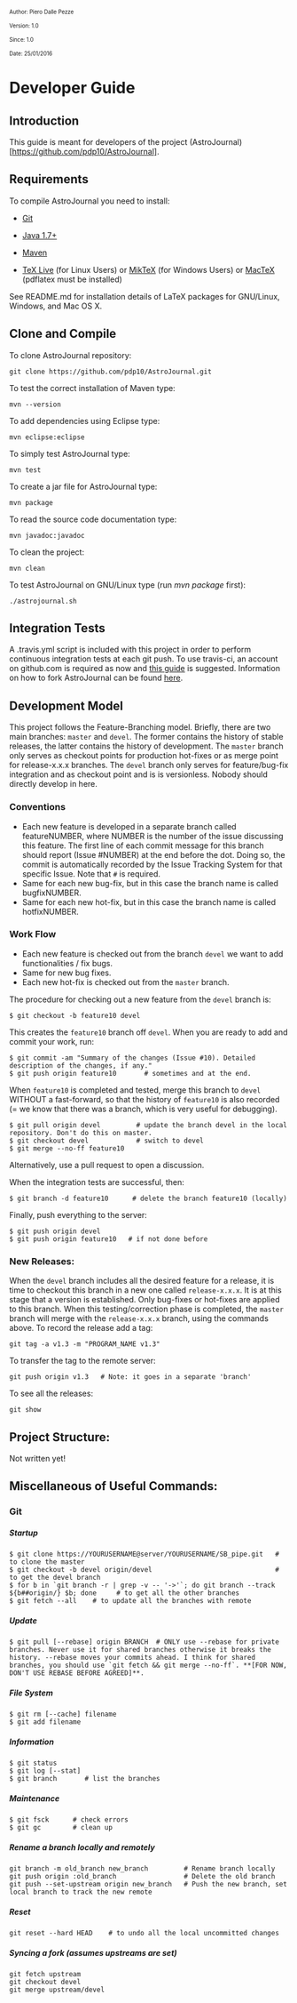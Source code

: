 <sup><sub>Author: Piero Dalle Pezze</sup></sub>

<sup><sub>Version: 1.0</sup></sub>

<sup><sub>Since: 1.0</sup></sub>

<sup><sub>Date: 25/01/2016</sup></sub>



# Developer Guide


## Introduction
This guide is meant for developers of the project (AstroJournal)[https://github.com/pdp10/AstroJournal].


## Requirements
To compile AstroJournal you need to install:

- [Git](https://git-scm.com/downloads)

- [Java 1.7+](https://java.com/en/download/)

- [Maven](http://maven.apache.org/)

- [TeX Live](http://www.tug.org/texlive/) (for Linux Users) or [MikTeX](http://miktex.org/download) (for Windows Users) or [MacTeX](https://tug.org/mactex/) (pdflatex must be installed)

See README.md for installation details of LaTeX packages for GNU/Linux, Windows, and Mac OS X.


## Clone and Compile
To clone AstroJournal repository:
```
git clone https://github.com/pdp10/AstroJournal.git
```

To test the correct installation of Maven type:
```
mvn --version
```

To add dependencies using Eclipse type:
```
mvn eclipse:eclipse
```

To simply test AstroJournal type:
```
mvn test
```

To create a jar file for AstroJournal type:
```
mvn package
```

To read the source code documentation type:
```
mvn javadoc:javadoc
```

To clean the project:
```
mvn clean
```

To test AstroJournal on GNU/Linux type (run *mvn package* first):
```
./astrojournal.sh
```


## Integration Tests
A .travis.yml script is included with this project in order to perform continuous integration tests at each git push.
To use travis-ci, an account on github.com is required as now and [this guide](https://docs.travis-ci.com/user/getting-started/) 
is suggested. Information on how to fork AstroJournal can be found [here](https://help.github.com/articles/fork-a-repo/).


## Development Model
This project follows the Feature-Branching model. Briefly, there are two main branches: `master` and `devel`. The former contains the history of stable releases, the latter contains the history of development. The `master` branch only serves as checkout points for production hot-fixes or as merge point for release-x.x.x branches. The `devel` branch only serves for feature/bug-fix integration and as checkout point and is is versionless. Nobody should directly develop in here.


### Conventions
- Each new feature is developed in a separate branch called featureNUMBER, where NUMBER is the number of the issue discussing this feature. The first line of each commit message for this branch should report (Issue #NUMBER) at the end before the dot. Doing so, the commit is automatically recorded by the Issue Tracking System for that specific Issue. Note that `#` is required.  
- Same for each new bug-fix, but in this case the branch name is called bugfixNUMBER.
- Same for each new hot-fix, but in this case the branch name is called hotfixNUMBER.


### Work Flow
- Each new feature is checked out from the branch `devel` we want to add functionalities / fix bugs.
- Same for new bug fixes.
- Each new hot-fix is checked out from the `master` branch.

The procedure for checking out a new feature from the `devel` branch is: 
```
$ git checkout -b feature10 devel
```
This creates the `feature10` branch off `devel`. 
When you are ready to add and commit your work, run:
```
$ git commit -am "Summary of the changes (Issue #10). Detailed description of the changes, if any."
$ git push origin feature10       # sometimes and at the end.
```

When `feature10` is completed and tested, merge this branch to `devel` WITHOUT a fast-forward, so that the history of `feature10` is also recorded (= we know that there was a branch, which is very useful for debugging). 
```
$ git pull origin devel         # update the branch devel in the local repository. Don't do this on master.
$ git checkout devel            # switch to devel
$ git merge --no-ff feature10  
```

Alternatively, use a pull request to open a discussion. 

When the integration tests are successful, then: 
```
$ git branch -d feature10      # delete the branch feature10 (locally)
```

Finally, push everything to the server:
```
$ git push origin devel
$ git push origin feature10   # if not done before
```

### New Releases:
When the `devel` branch includes all the desired feature for a release, it is time to checkout this 
branch in a new one called `release-x.x.x`. It is at this stage that a version is established. Only bug-fixes or hot-fixes are applied to this branch. When this testing/correction phase is completed, the `master` branch will merge with the `release-x.x.x` branch, using the commands above.
To record the release add a tag:
```
git tag -a v1.3 -m "PROGRAM_NAME v1.3"
```
To transfer the tag to the remote server:
```
git push origin v1.3   # Note: it goes in a separate 'branch'
```
To see all the releases:
```
git show
```



## Project Structure: 
Not written yet! 



## Miscellaneous of Useful Commands:

### Git
##### Startup
```
$ git clone https://YOURUSERNAME@server/YOURUSERNAME/SB_pipe.git   # to clone the master
$ git checkout -b devel origin/devel                               # to get the devel branch
$ for b in `git branch -r | grep -v -- '->'`; do git branch --track ${b##origin/} $b; done     # to get all the other branches
$ git fetch --all    # to update all the branches with remote
```

##### Update
```
$ git pull [--rebase] origin BRANCH  # ONLY use --rebase for private branches. Never use it for shared branches otherwise it breaks the history. --rebase moves your commits ahead. I think for shared branches, you should use `git fetch && git merge --no-ff`. **[FOR NOW, DON'T USE REBASE BEFORE AGREED]**.
```

##### File System
```
$ git rm [--cache] filename 
$ git add filename
```

##### Information
```
$ git status 
$ git log [--stat]
$ git branch       # list the branches
```

##### Maintenance
```
$ git fsck      # check errors
$ git gc        # clean up
```

##### Rename a branch locally and remotely
```
git branch -m old_branch new_branch         # Rename branch locally    
git push origin :old_branch                 # Delete the old branch    
git push --set-upstream origin new_branch   # Push the new branch, set local branch to track the new remote
```

##### Reset
```
git reset --hard HEAD    # to undo all the local uncommitted changes
```

##### Syncing a fork (assumes upstreams are set)
```
git fetch upstream
git checkout devel
git merge upstream/devel
```
